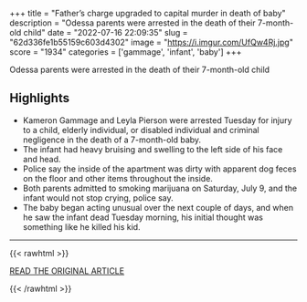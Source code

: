 +++
title = "Father’s charge upgraded to capital murder in death of baby"
description = "Odessa parents were arrested in the death of their 7-month-old child"
date = "2022-07-16 22:09:35"
slug = "62d336fe1b55159c603d4302"
image = "https://i.imgur.com/UfQw4Rj.jpg"
score = "1934"
categories = ['gammage', 'infant', 'baby']
+++

Odessa parents were arrested in the death of their 7-month-old child

## Highlights

- Kameron Gammage and Leyla Pierson were arrested Tuesday for injury to a child, elderly individual, or disabled individual and criminal negligence in the death of a 7-month-old baby.
- The infant had heavy bruising and swelling to the left side of his face and head.
- Police say the inside of the apartment was dirty with apparent dog feces on the floor and other items throughout the inside.
- Both parents admitted to smoking marijuana on Saturday, July 9, and the infant would not stop crying, police say.
- The baby began acting unusual over the next couple of days, and when he saw the infant dead Tuesday morning, his initial thought was something like he killed his kid.

---

{{< rawhtml >}}
  <p class="article-category">
    <a target="_blank" href="https://www.cbs7.com/2022/07/13/affidavit-reveals-new-details-death-baby/">READ THE ORIGINAL ARTICLE</a>
  </p>
{{< /rawhtml >}}
